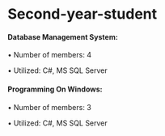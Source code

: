 # Second-year-student
<h4>Database Management System:</h4>
<p>• Number of members: 4</p>
<p>• Utilized: C#, MS SQL Server</p>
<h4>Programming On Windows:</h4>
<p>• Number of members: 3</p>
<p>• Utilized: C#, MS SQL Server</p>
